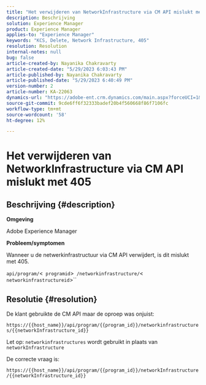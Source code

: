 ```yaml
---
title: "Het verwijderen van NetworkInfrastructure via CM API mislukt met 405"
description: Beschrijving
solution: Experience Manager
product: Experience Manager
applies-to: "Experience Manager"
keywords: "KCS, Delete, Network Infrastructure, 405"
resolution: Resolution
internal-notes: null
bug: false
article-created-by: Nayanika Chakravarty
article-created-date: "5/29/2023 6:03:43 PM"
article-published-by: Nayanika Chakravarty
article-published-date: "5/29/2023 6:40:49 PM"
version-number: 2
article-number: KA-22063
dynamics-url: "https://adobe-ent.crm.dynamics.com/main.aspx?forceUCI=1&pagetype=entityrecord&etn=knowledgearticle&id=04918225-4bfe-ed11-8f6e-6045bd006793"
source-git-commit: 9cde6ff6f32333badef20b4f560668f86f7106fc
workflow-type: tm+mt
source-wordcount: '58'
ht-degree: 12%

---
```


# Het verwijderen van NetworkInfrastructure via CM API mislukt met 405

## Beschrijving {#description}


<b>Omgeving</b>

Adobe Experience Manager

<b>Probleem/symptomen</b>

Wanneer u de netwerkinfrastructuur via CM API verwijdert, is dit mislukt met 405.

`api/program/`&lt;` programid`>` /networkinfrastructure/`&lt;` networkinfrastructureid`>``


## Resolutie {#resolution}


De klant gebruikte de CM API maar de oproep was onjuist:

`https://{{host_name}}/api/program/{{program_id}}/networkinfrastructures/{{networkInfrastructure_id}}`

Let op: `networkinfrastructures` wordt gebruikt in plaats van `networkInfrastructure`

De correcte vraag is:

`https://{{host_name}}/api/program/{{program_id}}/networkInfrastructure /{{networkInfrastructure_id}}`

